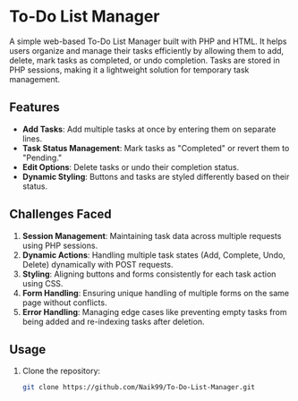 # To-Do List Manager

A simple web-based To-Do List Manager built with PHP and HTML. It helps users organize and manage their tasks efficiently by allowing them to add, delete, mark tasks as completed, or undo completion. Tasks are stored in PHP sessions, making it a lightweight solution for temporary task management.

## Features
- **Add Tasks**: Add multiple tasks at once by entering them on separate lines.
- **Task Status Management**: Mark tasks as "Completed" or revert them to "Pending."
- **Edit Options**: Delete tasks or undo their completion status.
- **Dynamic Styling**: Buttons and tasks are styled differently based on their status.

## Challenges Faced
1. **Session Management**: Maintaining task data across multiple requests using PHP sessions.
2. **Dynamic Actions**: Handling multiple task states (Add, Complete, Undo, Delete) dynamically with POST requests.
3. **Styling**: Aligning buttons and forms consistently for each task action using CSS.
4. **Form Handling**: Ensuring unique handling of multiple forms on the same page without conflicts.
5. **Error Handling**: Managing edge cases like preventing empty tasks from being added and re-indexing tasks after deletion.

## Usage
1. Clone the repository:
   ```bash
   git clone https://github.com/Naik99/To-Do-List-Manager.git
